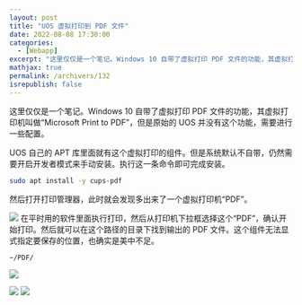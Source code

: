 ```yaml
---
layout: post
title: "UOS 虚拟打印到 PDF 文件"
date: 2022-08-08 17:30:00
categories: 
  - [Webapp]
excerpt: "这里仅仅是一个笔记。Windows 10 自带了虚拟打印 PDF 文件的功能，其虚拟打印机叫做“Microsoft Print to PDF”，但是原始的 UOS 并没有这个功能，需要进行一些配置。"
mathjax: true
permalink: /archivers/132
isrepublish: false
---
```


这里仅仅是一个笔记。Windows 10 自带了虚拟打印 PDF 文件的功能，其虚拟打印机叫做“Microsoft Print to PDF”，但是原始的 UOS 并没有这个功能，需要进行一些配置。

UOS 自己的 APT 库里面就有这个虚拟打印的组件。但是系统默认不自带，仍然需要开启开发者模式来手动安装。执行这一条命令即可完成安装。

```bash
sudo apt install -y cups-pdf
```

然后打开打印管理器，此时就会发现多出来了一个虚拟打印机“PDF”。

![](https://img-blog.csdnimg.cn/fe73bea534c94dea9b7d8931719cdb82.png)
在平时用的软件里面执行打印，然后从打印机下拉框选择这个“PDF”，确认开始打印。然后就可以在这个路径的目录下找到输出的 PDF 文件。这个组件无法显式指定要保存的位置，也确实是美中不足。

```bash
~/PDF/
```

![](https://img-blog.csdnimg.cn/6fb1c2f8637149d2b464fd325324ebb9.png)


![](https://img-blog.csdnimg.cn/45884a71c038415a8c9ff1b6cf3c3886.png)
![](https://img-blog.csdnimg.cn/6787339b131b48648f7fe37d0e93f1c1.png)
